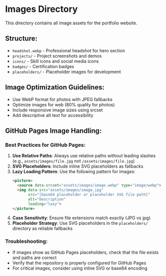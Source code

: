 # Images Directory

This directory contains all image assets for the portfolio website.

## Structure:
- `headshot.webp` - Professional headshot for hero section
- `projects/` - Project screenshots and demos
- `icons/` - Skill icons and social media icons
- `badges/` - Certification badges
- `placeholders/` - Placeholder images for development

## Image Optimization Guidelines:
- Use WebP format for photos with JPEG fallbacks
- Optimize images for web (80% quality for photos)
- Include responsive image sizes using srcset
- Add descriptive alt text for accessibility

## GitHub Pages Image Handling:

### Best Practices for GitHub Pages:
1. **Use Relative Paths**: Always use relative paths without leading slashes (e.g., `assets/images/file.jpg` not `/assets/images/file.jpg`)
2. **SVG Placeholders**: Include inline SVG placeholders as fallbacks
3. **Lazy Loading Pattern**: Use the following pattern for images:
   ```html
   <picture>
     <source data-srcset="assets/images/image.webp" type="image/webp">
     <img data-src="assets/images/image.jpg"
          src="[base64 placeholder or placeholder SVG file path]"
          alt="Description"
          loading="lazy">
   </picture>
   ```
4. **Case Sensitivity**: Ensure file extensions match exactly (JPG vs jpg)
5. **Placeholder Strategy**: Use SVG placeholders in the `placeholders/` directory as reliable fallbacks

### Troubleshooting:
- If images show as GitHub Pages placeholders, check that the file exists and paths are correct
- Verify that the repository is properly configured for GitHub Pages
- For critical images, consider using inline SVG or base64 encoding